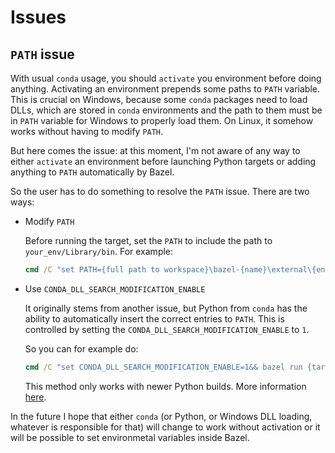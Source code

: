 # Issues

## `PATH` issue

With usual `conda` usage, you should `activate` you environment before doing anything. Activating an environment prepends some paths to `PATH` variable. This is crucial on Windows, because some `conda` packages need to load DLLs, which are stored in `conda` environments and the path to them must be in `PATH` variable for Windows to properly load them. On Linux, it somehow works without having to modify `PATH`.

But here comes the issue: at this moment, I'm not aware of any way to either `activate` an environment before launching Python targets or adding anything to `PATH` automatically by Bazel.

So the user has to do something to resolve the `PATH` issue. There are two ways:

- Modify `PATH`

    Before running the target, set the `PATH` to include the path to `your_env/Library/bin`. For example:

    ```cmd
    cmd /C "set PATH={full path to workspace}\bazel-{name}\external\{env_name}\{env_name}\Library\bin;%PATH%&& bazel run {target}"
    ```

- Use `CONDA_DLL_SEARCH_MODIFICATION_ENABLE`

    It originally stems from another issue, but Python from `conda` has the ability to automatically insert the correct entries to `PATH`. This is controlled by setting the `CONDA_DLL_SEARCH_MODIFICATION_ENABLE` to `1`.

    So you can for example do:

    ```cmd
    cmd /C "set CONDA_DLL_SEARCH_MODIFICATION_ENABLE=1&& bazel run {target}"
    ```

    This method only works with newer Python builds. More information [here](https://docs.conda.io/projects/conda/en/latest/user-guide/troubleshooting.html#mkl-library).

In the future I hope that either `conda` (or Python, or Windows DLL loading, whatever is responsible for that) will change to work without activation or it will be possible to set environmetal variables inside Bazel.
